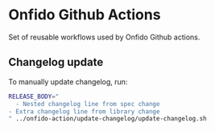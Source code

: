 # Onfido Github Actions

Set of reusable workflows used by Onfido Github actions.

## Changelog update

To manually update changelog, run:

```sh
RELEASE_BODY="
  - Nested changelog line from spec change
- Extra changelog line from library change
" ../onfido-action/update-changelog/update-changelog.sh
```